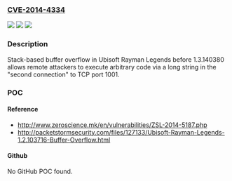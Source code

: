### [CVE-2014-4334](https://cve.mitre.org/cgi-bin/cvename.cgi?name=CVE-2014-4334)
![](https://img.shields.io/static/v1?label=Product&message=n%2Fa&color=blue)
![](https://img.shields.io/static/v1?label=Version&message=n%2Fa&color=blue)
![](https://img.shields.io/static/v1?label=Vulnerability&message=n%2Fa&color=brighgreen)

### Description

Stack-based buffer overflow in Ubisoft Rayman Legends before 1.3.140380 allows remote attackers to execute arbitrary code via a long string in the "second connection" to TCP port 1001.

### POC

#### Reference
- http://www.zeroscience.mk/en/vulnerabilities/ZSL-2014-5187.php
- http://packetstormsecurity.com/files/127133/Ubisoft-Rayman-Legends-1.2.103716-Buffer-Overflow.html

#### Github
No GitHub POC found.

